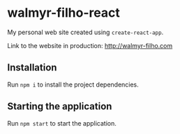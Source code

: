 # walmyr-filho-react

My personal web site created using `create-react-app`.

Link to the website in production: http://walmyr-filho.com

## Installation

Run `npm i` to install the project dependencies.

## Starting the application

Run `npm start` to start the application.
